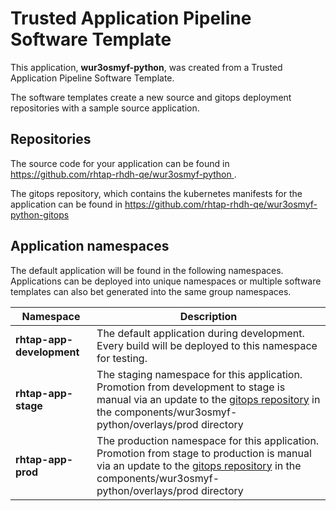 # Trusted Application Pipeline Software Template

This application, **wur3osmyf-python**, was created from a Trusted Application Pipeline Software Template.

The software templates create a new source and gitops deployment repositories with a sample source application. 

## Repositories

The source code for your application can be found in [https://github.com/rhtap-rhdh-qe/wur3osmyf-python ](https://github.com/rhtap-rhdh-qe/wur3osmyf-python ).
 
The gitops repository, which contains the kubernetes manifests for the application can be found in 
[https://github.com/rhtap-rhdh-qe/wur3osmyf-python-gitops ](https://github.com/rhtap-rhdh-qe/wur3osmyf-python-gitops ) 

## Application namespaces 

The default application will be found in the following namespaces. Applications can be deployed into unique namespaces or multiple software templates can also bet generated into the same group namespaces.  

|  Namespace   |  Description   |  
| -------- | -------- |   
| **rhtap-app-development** | The default application during development. Every build will be deployed to this namespace for testing. | 
| **rhtap-app-stage** | The staging namespace for this application. Promotion from development to stage is manual via an update to the [gitops repository](https://github.com/rhtap-rhdh-qe/wur3osmyf-python-gitops ) in the components/wur3osmyf-python/overlays/prod directory |  
| **rhtap-app-prod** | The production namespace for this application. Promotion from stage to production is manual via an update to the [gitops repository](https://github.com/rhtap-rhdh-qe/wur3osmyf-python-gitops ) in the components/wur3osmyf-python/overlays/prod directory | 